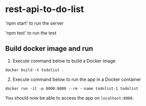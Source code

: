 # rest-api-to-do-list

'npm start' to run the server

'npm test' to run the test

## Build docker image and run

1. Execute command below to build a Docker image
```console
docker build -t todolist .    
```

2. Execute command below to run the app in a Docker container
```console
docker run -it -p 8000:8000 --rm --name todolist-1 todolist   
```

You should now be able to access the app on `localhost:8000`.
